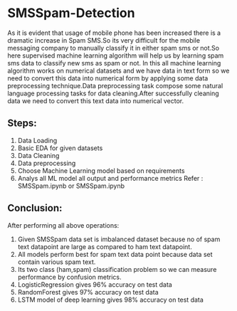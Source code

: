 # SMSSpam-Detection
As it is evident that usage of mobile phone has been increased there is a dramatic
increase in Spam SMS.So its very difficult for the mobile messaging company to manually
classify it in either spam sms or not.So here supervised machine learning algorithm will help us
by learning spam sms data to classify new sms as spam or not.
In this all machine learning algorithm works on numerical datasets and we have data in
text form so we need to convert this data into numerical form by applying some data
preprocessing technique.Data preprocessing task compose some natural language processing
tasks for data cleaning.After successfully cleaning data we need to convert this text data into
numerical vector.
## Steps:
1. Data Loading
2. Basic EDA for given datasets
3. Data Cleaning
4. Data preprocessing
5. Choose Machine Learning model based on requirements
6. Analys all ML model all output and performance metrics
Refer : SMSSpam.ipynb or SMSSpam.ipynb
## Conclusion:
After performing all above operations:
1. Given SMSSpam data set is imbalanced dataset because no of spam text datapoint are
large as compared to ham text datapoint.
2. All models perform best for spam text data point because data set contain various spam
text.
3. Its two class (ham,spam) classification problem so we can measure performance by
confusion metrics.
4. LogisticRegression gives 96% accuracy on test data
5. RandomForest gives 97% accuracy on test data
6. LSTM model of deep learning gives 98% accuracy on test data
